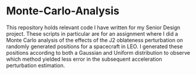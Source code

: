 # Monte-Carlo-Analysis
This repository holds relevant code I have written for my Senior Design project. These scripts in particular are for an assignment where I did a Monte Carlo analysis of the effects of the J2 oblateness perturbation on randomly generated positions for a spacecraft in LEO. I generated these positions according to both a Gaussian and Uniform distribution to observe which method yielded less error in the subsequent acceleration perturbation estimation.
